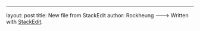 ---
layout: post
title: New file from StackEdit
author: Rockheung
---> Written with [StackEdit](https://stackedit.io/).
